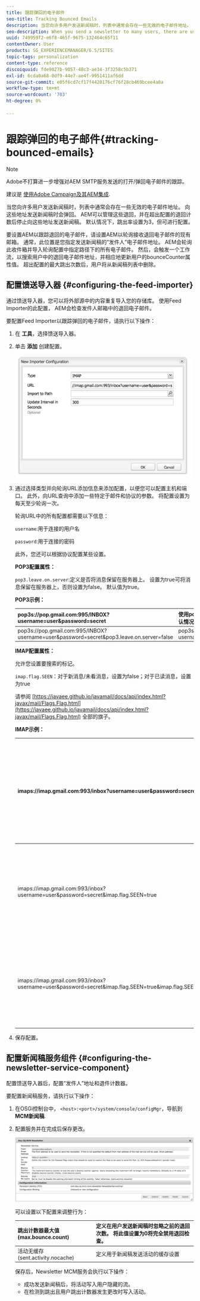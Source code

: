 ```yaml
---
title: 跟踪弹回的电子邮件
seo-title: Tracking Bounced Emails
description: 当您向许多用户发送新闻稿时，列表中通常会存在一些无效的电子邮件地址。 向这些地址发送新闻稿时会弹回。 AEM可以管理这些退回，并在超出配置的退回计数后停止向这些地址发送新闻稿。
seo-description: When you send a newsletter to many users, there are usually some invalid emails addresses in the list. Sending newsletters to those addresses bounce back. AEM is capable of managing those bounces and can stop sending newsletters to those addresses after the configured bounce counter is exceeded.
uuid: 749959f2-e6f8-465f-9675-132464c65f11
contentOwner: User
products: SG_EXPERIENCEMANAGER/6.5/SITES
topic-tags: personalization
content-type: reference
discoiquuid: fde9027b-9057-48c3-ae34-3f3258c5b371
exl-id: 6cda0a68-0df9-44e7-ae4f-9951411af6dd
source-git-commit: e05f6cd7cf17f4420176cf76f28cb469bcee4a0a
workflow-type: tm+mt
source-wordcount: '703'
ht-degree: 0%

---
```


# 跟踪弹回的电子邮件{#tracking-bounced-emails}

>[!NOTE]
>
>Adobe不打算进一步增强对AEM SMTP服务发送的打开/弹回电子邮件的跟踪。
>
>建议是 [使用Adobe Campaign及其AEM集成](/help/sites-administering/campaign.md).

当您向许多用户发送新闻稿时，列表中通常会存在一些无效的电子邮件地址。 向这些地址发送新闻稿时会弹回。 AEM可以管理这些退回，并在超出配置的退回计数后停止向这些地址发送新闻稿。 默认情况下，跳出率设置为3，但可进行配置。

要设置AEM以跟踪退回的电子邮件，请设置AEM以轮询接收退回电子邮件的现有邮箱。 通常，此位置是您指定发送新闻稿的“发件人”电子邮件地址。 AEM会轮询此收件箱并导入轮询配置中指定路径下的所有电子邮件。 然后，会触发一个工作流，以搜索用户中的退回电子邮件地址，并相应地更新用户的bounceCounter属性值。 超出配置的最大跳出次数后，用户将从新闻稿列表中删除。

## 配置馈送导入器 {#configuring-the-feed-importer}

通过馈送导入器，您可以将外部源中的内容重复导入您的存储库。 使用Feed Importer的此配置， AEM会检查发件人邮箱中的退回电子邮件。

要配置Feed Importer以跟踪弹回的电子邮件，请执行以下操作：

1. 在 **工具**，选择馈送导入器。

1. 单击 **添加** 创建配置。

   ![chlimage_1](assets/chlimage_1a.png)

1. 通过选择类型并向轮询URL添加信息来添加配置，以便您可以配置主机和端口。 此外，向URL查询中添加一些特定于邮件和协议的参数。 将配置设置为每天至少轮询一次。

   轮询URL中的所有配置都需要以下信息：

   `username`:用于连接的用户名

   `password`:用于连接的密码

   此外，您还可以根据协议配置某些设置。

   **POP3配置属性：**

   `pop3.leave.on.server`:定义是否将消息保留在服务器上。 设置为true可将消息保留在服务器上，否则设置为false。 默认值为true。

   **POP3示例：**

   | pop3s://pop.gmail.com:995/INBOX?username=user&amp;password=secret | 使用pop3 over SSL通过用户/密钥在端口995上连接到GMail，默认情况下将消息保留在服务器上 |
   |---|---|
   | pop3s://pop.gmail.com:995/INBOX?username=user&amp;password=secret&amp;pop3.leave.on.server=false | pop3s://pop.gmail.com:995/INBOX?username=user&amp;password=secret&amp;pop3.leave.on.server=false |

   **IMAP配置属性：**

   允许您设置要搜索的标记。

   `imap.flag.SEEN`：对于新消息/未看消息，设置为false；对于已读消息，设置为true

   请参阅 [https://javaee.github.io/javamail/docs/api/index.html?javax/mail/Flags.Flag.html](https://javaee.github.io/javamail/docs/api/index.html?javax/mail/Flags.Flag.html) 全部的旗子。

   **IMAP示例：**

   | imaps://imap.gmail.com:993/inbox?username=user&amp;password=secret | 使用IMAP over SSL通过用户/密钥在端口993上连接到GMail。 默认情况下仅获取新消息。 |
   |---|---|
   | imaps://imap.gmail.com:993/inbox?username=user&amp;password=secret&amp;imap.flag.SEEN=true | 使用IMAP over SSL通过用户/密钥连接到GMail 993，只获取已看到的消息。 |
   | imaps://imap.gmail.com:993/inbox?username=user&amp;password=secret&amp;imap.flag.SEEN=true&amp;imap.flag.SEEN=false | 使用IMAP over SSL通过用户/密钥连接到GMail 993，获取已读或新邮件。 |

1. 保存配置。

## 配置新闻稿服务组件 {#configuring-the-newsletter-service-component}

配置馈送导入器后，配置“发件人”地址和退件计数器。

要配置新闻稿服务，请执行以下操作：

1. 在OSGi控制台中， `<host>:<port>/system/console/configMgr`，导航到 **MCM新闻稿**.

1. 配置服务并在完成后保存更改。

   ![chlimage_1-1](assets/chlimage_1-1a.png)

   可以设置以下配置来调整行为：

   | 跳出计数器最大值(max.bounce.count) | 定义在用户发送新闻稿时忽略之前的退回次数。 将此值设置为0将完全禁用退回检查。 |
   |---|---|
   | 活动无缓存(sent.activity.nocache) | 定义用于新闻稿发送活动的缓存设置 |

   保存后，Newsletter MCM服务会执行以下操作：

   * 成功发送新闻稿后，将活动写入用户隐藏的流。
   * 在检测到跳出且用户跳出计数器发生更改时写入活动。
